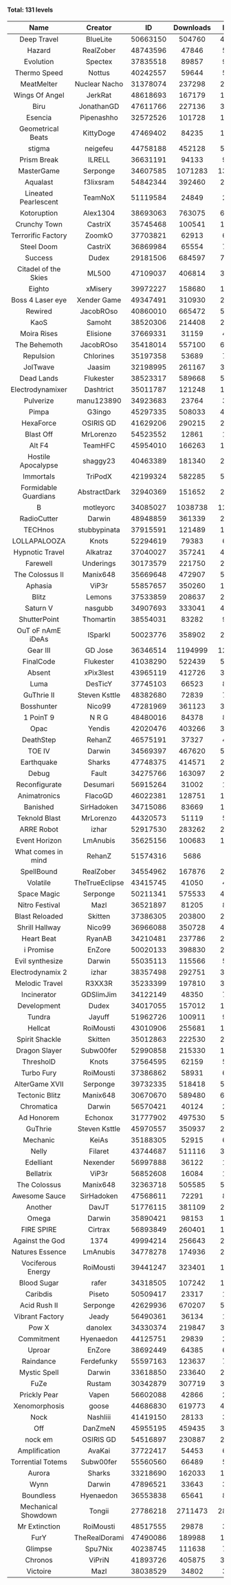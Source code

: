 #### Total: 131 levels

| Name | Creator | ID | Downloads | Likes |
|:---:|:---:|:---:|:---:|:---:|
| Deep Travel | BlueLite | 50663150 | 504760 | 45463
| Hazard | RealZober | 48743596 | 47846 | 5171
| Evolution | Spectex | 37835518 | 89857 | 9020
| Thermo Speed | Nottus | 40242557 | 59644 | 5564
| MeatMelter | Nuclear Nacho | 31378074 | 237298 | 25089
| Wings Of Angel | JerkRat | 48618693 | 167179 | 17241
| Biru | JonathanGD | 47611766 | 227136 | 30926
| Esencia | Pipenashho | 32572526 | 101728 | 12285
| Geometrical Beats | KittyDoge | 47469402 | 84235 | 10054
| stigma | neigefeu | 44758188 | 452128 | 52194
| Prism Break | ILRELL | 36631191 | 94133 | 9923
| MasterGame | Serponge | 34607585 | 1071283 | 131264
| Aqualast | f3lixsram | 54842344 | 392460 | 26463
| Lineated Pearlescent | TeamNoX | 51119584 | 24849 | 2962
| Kotoruption | Alex1304 | 38693063 | 763075 | 67951
| Crunchy Town | CastriX | 35745468 | 100541 | 13854
| Terrorific Factory | ZoomkO | 37703821 | 62913 | 6267
| Steel Doom | CastriX | 36869984 | 65554 | 7960
| Success | Dudex | 29181506 | 684597 | 77800
| Citadel of the Skies | ML500 | 47109037 | 406814 | 32506
| Eighto | xMisery | 39972227 | 158680 | 13931
| Boss 4 Laser eye | Xender Game | 49347491 | 310930 | 26824
| Rewired | JacobROso | 40860010 | 665472 | 51036
| KaoS | Samoht | 38520306 | 214408 | 24091
| Moira Rises | Elisione | 37669331 | 31159 | 4634
| The Behemoth | JacobROso | 35418014 | 557100 | 64998
| Repulsion | Chlorines | 35197358 | 53689 | 7131
| JolTwave | Jaasim | 32198995 | 261167 | 34305
| Dead Lands | Flukester | 38523317 | 589668 | 59971
| Electrodynamixer | Dashtrict | 35011787 | 121248 | 16833
| Pulverize | manu123890 | 34923683 | 23764 | 3717
| Pimpa | G3ingo | 45297335 | 508033 | 42348
| HexaForce | OSIRIS GD | 41629206 | 290215 | 22674
| Blast Off | MrLorenzo | 54523552 | 12861 | 1392
| Alt F4 | TeamHFC | 45954010 | 166263 | 13835
| Hostile Apocalypse | shaggy23 | 40463389 | 181340 | 25923
| Immortals | TriPodX | 42199324 | 582285 | 51411
| Formidable Guardians | AbstractDark | 32940369 | 151652 | 21776
| B | motleyorc | 34085027 | 1038738 | 125230
| RadioCutter | Darwin | 48948859 | 361339 | 25716
| TECHnos | stubbypinata | 37915591 | 121489 | 13742
| LOLLAPALOOZA | Knots | 52294619 | 79383 | 6835
| Hypnotic Travel | Alkatraz | 37040027 | 357241 | 48896
| Farewell | Underings | 30173579 | 221750 | 28189
| The Colossus II | Manix648 | 35669648 | 472907 | 52123
| Aphasia | ViP3r | 55857657 | 350260 | 17321
| Blitz | Lemons | 37533859 | 208637 | 25058
| Saturn V | nasgubb | 34907693 | 333041 | 41374
| ShutterPoint | Thomartin | 38554031 | 83282 | 9551
| OuT oF nAmE iDeAs | ISparkI | 50023776 | 358902 | 28154
| Gear III | GD Jose | 36346514 | 1194999 | 121054
| FinalCode | Flukester | 41038290 | 522439 | 51386
| Absent | xPix3lest | 43965119 | 412726 | 31968
| Luma | DesTicY | 37745103 | 66523 | 8330
| GuThrie II | Steven Ksttle | 48382680 | 72839 | 7493
| Bosshunter | Nico99 | 47281969 | 361123 | 31946
| 1 PoinT 9 | N R G | 48480016 | 84378 | 8233
| Opac | Yendis | 42020476 | 403266 | 39637
| DeathStep | RehanZ | 46575191 | 37327 | 4123
| TOE IV | Darwin | 34569397 | 467620 | 54266
| Earthquake  | Sharks | 47748375 | 414571 | 23173
| Debug | Fault | 34275766 | 163097 | 20067
| Reconfigurate | Desumari | 56915264 | 31002 | 1567
| Animatronics | FlacoGD | 46022381 | 128751 | 13304
| Banished | SirHadoken | 34715086 | 83669 | 10512
| Teknold Blast | MrLorenzo | 44320573 | 51119 | 5103
| ARRE Robot | izhar | 52917530 | 283262 | 26438
| Event Horizon | LmAnubis | 35625156 | 100683 | 12163
| What comes in mind | RehanZ | 51574316 | 5686 | 524
| SpellBound | RealZober | 34554962 | 167876 | 22655
| Volatile | TheTrueEclipse | 43415745 | 41050 | 4161
| Space Magic | Serponge | 50211341 | 575533 | 48106
| Nitro Festival | Mazl | 36521897 | 81205 | 8591
| Blast Reloaded | Skitten | 37386305 | 203800 | 22118
| Shrill Hallway | Nico99 | 36966088 | 350728 | 46158
| Heart Beat | RyanAB | 34210481 | 237786 | 29183
| i Promise | EnZore | 50020133 | 398830 | 23847
| Evil synthesize | Darwin | 55035113 | 115566 | 5733
| Electrodynamix 2 | izhar | 38357498 | 292751 | 33879
| Melodic Travel | R3XX3R | 35233399 | 197810 | 32121
| Incinerator | GDSlimJim | 34122149 | 48350 | 7280
| Development | Dudex | 34017055 | 157012 | 17949
| Tundra | Jayuff | 51962726 | 100911 | 9707
| Hellcat | RoiMousti | 43010906 | 255681 | 18359
| Spirit Shackle | Skitten | 35012863 | 222530 | 29462
| Dragon Slayer | Subw00fer | 52990858 | 215330 | 17014
| ThresholD | Knots | 37564595 | 62159 | 5458
| Turbo Fury | RoiMousti | 37386862 | 58931 | 6793
| AlterGame XVII | Serponge | 39732335 | 518418 | 53468
| Tectonic Blitz | Manix648 | 30670670 | 589480 | 60028
| Chromatica | Darwin | 56570421 | 40124 | 2928
| Ad Honorem | Echonox | 31777902 | 497530 | 50909
| GuThrie | Steven Ksttle | 45970557 | 350937 | 26753
| Mechanic | KeiAs | 35188305 | 52915 | 6536
| Nelly | Filaret | 43744687 | 511116 | 35926
| Edelliant | Nexender | 56997888 | 36122 | 1786
| Bellatrix | ViP3r | 56852608 | 16084 | 1209
| The Colossus | Manix648 | 32363718 | 505585 | 53311
| Awesome Sauce | SirHadoken | 47568611 | 72291 | 8079
| Another | DavJT | 51776115 | 381109 | 28925
| Omega | Darwin | 35890421 | 98153 | 12154
| FIRE SPIRE | Cirtrax | 56893849 | 260401 | 14323
| Against the God | 1374 | 49994214 | 256643 | 25878
| Natures Essence | LmAnubis | 34778278 | 174936 | 22787
| Vociferous Energy | RoiMousti | 39441247 | 323401 | 13178
| Blood Sugar | rafer | 34318505 | 107242 | 13209
| Caribdis | Piseto | 50509417 | 23317 | 1984
| Acid Rush II | Serponge | 42629936 | 670207 | 56128
| Vibrant Factory | Jeady | 56490361 | 36134 | 1893
| Pow X | danolex | 34330374 | 219847 | 32084
| Commitment | Hyenaedon | 44125751 | 29839 | 2016
| Uproar | EnZore | 38692449 | 64385 | 6244
| Raindance | Ferdefunky | 55597163 | 123637 | 7563
| Mystic Spell | Darwin | 33618850 | 233640 | 26413
| FuZe | Rustam | 30342879 | 307719 | 31016
| Prickly Pear | Vapen | 56602088 | 42866 | 2246
| Xenomorphosis | goose | 44686830 | 619773 | 45555
| Nock | NashIiii | 41419150 | 28133 | 3193
| Off | DanZmeN | 45955195 | 459435 | 39352
| nock em | OSIRIS GD | 54516897 | 230887 | 23100
| Amplification | AvaKai | 37722417 | 54453 | 6544
| Torrential Totems | Subw00fer | 55560560 | 66489 | 5419
| Aurora | Sharks | 33218690 | 162033 | 17050
| Wynn | Darwin | 47896521 | 33643 | 3988
| Boundless | Hyenaedon | 36553838 | 65641 | 8220
| Mechanical Showdown | Tongii | 27786218 | 2711473 | 283222
| Mr Extinction | RoiMousti | 48517555 | 29878 | 3296
| FurY | TheRealDorami | 47490086 | 189988 | 19472
| Glimpse | Spu7Nix | 40238745 | 111638 | 7788
| Chronos | ViPriN | 41893726 | 405875 | 35840
| Victoire | Mazl | 38038529 | 34802 | 3738
